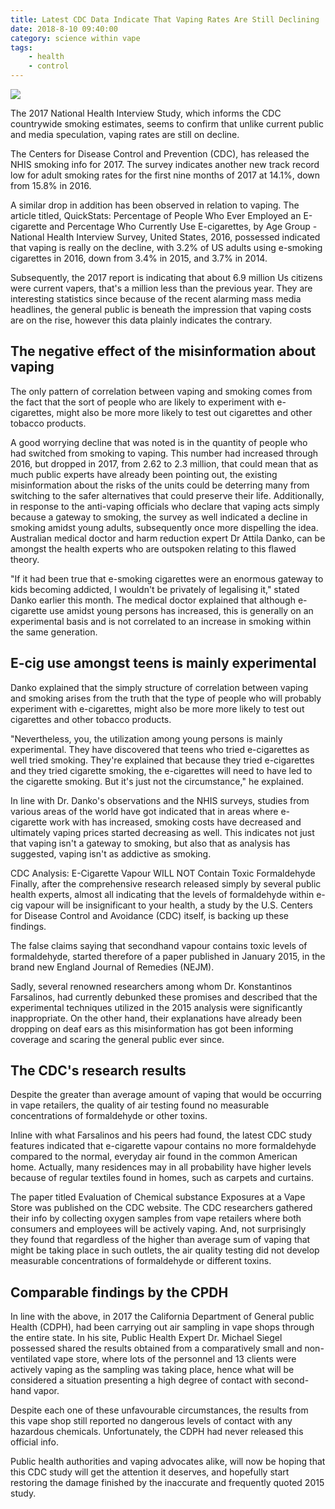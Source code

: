```yaml
---
title: Latest CDC Data Indicate That Vaping Rates Are Still Declining
date: 2018-8-10 09:40:00
category: science within vape 
tags:
	- health
	- control
---
```


![](/img/temp.jpg)

The 2017 National Health Interview Study, which informs the CDC countrywide smoking estimates, seems to confirm that unlike current public and media speculation, vaping rates are still on decline.

The Centers for Disease Control and Prevention (CDC), has released the NHIS smoking info for 2017. The survey indicates another new track record low for adult smoking rates for the first nine months of 2017 at 14.1%, down from 15.8% in 2016.

<!-- more -->

A similar drop in addition has been observed in relation to vaping. The article titled, QuickStats: Percentage of People Who Ever Employed an E-cigarette and Percentage Who Currently Use E-cigarettes, by Age Group - National Health Interview Survey, United States, 2016, possessed indicated that vaping is really on the decline, with 3.2% of US adults using e-smoking cigarettes in 2016, down from 3.4% in 2015, and 3.7% in 2014.

Subsequently, the 2017 report is indicating that about 6.9 million Us citizens were current vapers, that's a million less than the previous year. They are interesting statistics since because of the recent alarming mass media headlines, the general public is beneath the impression that vaping costs are on the rise, however this data plainly indicates the contrary.

## The negative effect of the misinformation about vaping

The only pattern of correlation between vaping and smoking comes from the fact that the sort of people who are likely to experiment with e-cigarettes, might also be more more likely to test out cigarettes and other tobacco products.

A good worrying decline that was noted is in the quantity of people who had switched from smoking to vaping. This number had increased through 2016, but dropped in 2017, from 2.62 to 2.3 million, that could mean that as much public experts have already been pointing out, the existing misinformation about the risks of the units could be deterring many from switching to the safer alternatives that could preserve their life.
Additionally, in response to the anti-vaping officials who declare that vaping acts simply because a gateway to smoking, the survey as well indicated a decline in smoking amidst young adults, subsequently once more dispelling the idea. Australian medical doctor and harm reduction expert Dr Attila Danko, can be amongst the health experts who are outspoken relating to this flawed theory.

"If it had been true that e-smoking cigarettes were an enormous gateway to kids becoming addicted, I wouldn't be privately of legalising it," stated Danko earlier this month. The medical doctor explained that although e-cigarette use amidst young persons has increased, this is generally on an experimental basis and is not correlated to an increase in smoking within the same generation.

## E-cig use amongst teens is mainly experimental

Danko explained that the simply structure of correlation between vaping and smoking arises from the truth that the type of people who will probably experiment with e-cigarettes, might also be more more likely to test out cigarettes and other tobacco products.

"Nevertheless, you, the utilization among young persons is mainly experimental. They have discovered that teens who tried e-cigarettes as well tried smoking. They're explained that because they tried e-cigarettes and they tried cigarette smoking, the e-cigarettes will need to have led to the cigarette smoking. But it's just not the circumstance," he explained.

In line with Dr. Danko's observations and the NHIS surveys, studies from various areas of the world have got indicated that in areas where e-cigarette work with has increased, smoking costs have decreased and ultimately vaping prices started decreasing as well. This indicates not just that vaping isn't a gateway to smoking, but also that as analysis has suggested, vaping isn't as addictive as smoking.

CDC Analysis: E-Cigarette Vapour WILL NOT Contain Toxic Formaldehyde
Finally, after the comprehensive research released simply by several public health experts, almost all indicating that the levels of formaldehyde within e-cig vapour will be insignificant to your health, a study by the U.S. Centers for Disease Control and Avoidance (CDC) itself, is backing up these findings.

The false claims saying that secondhand vapour contains toxic levels of formaldehyde, started therefore of a paper published in January 2015, in the brand new England Journal of Remedies (NEJM).

Sadly, several renowned researchers among whom Dr. Konstantinos Farsalinos, had currently debunked these promises and described that the experimental techniques utilized in the 2015 analysis were significantly inappropriate. On the other hand, their explanations have already been dropping on deaf ears as this misinformation has got been informing coverage and scaring the general public ever since.

## The CDC's research results

Despite the greater than average amount of vaping that would be occurring in vape retailers, the quality of air testing found no measurable concentrations of formaldehyde or other toxins.

Inline with what Farsalinos and his peers had found, the latest CDC study features indicated that e-cigarette vapour contains no more formaldehyde compared to the normal, everyday air found in the common American home. Actually, many residences may in all probability have higher levels because of regular textiles found in homes, such as carpets and curtains.
 
The paper titled Evaluation of Chemical substance Exposures at a Vape Store was published on the CDC website. The CDC researchers gathered their info by collecting oxygen samples from vape retailers where both consumers and employees will be actively vaping. And, not surprisingly they found that regardless of the higher than average sum of vaping that might be taking place in such outlets, the air quality testing did not develop measurable concentrations of formaldehyde or different toxins.

## Comparable findings by the CPDH

In line with the above, in 2017 the California Department of General public Health (CDPH), had been carrying out air sampling in vape shops through the entire state. In his site, Public Health Expert Dr. Michael Siegel possessed shared the results obtained from a comparatively small and non-ventilated vape store, where lots of the personnel and 13 clients were actively vaping as the sampling was taking place, hence what will be considered a situation presenting a high degree of contact with second-hand vapor.

Despite each one of these unfavourable circumstances, the results from this vape shop still reported no dangerous levels of contact with any hazardous chemicals. Unfortunately, the CDPH had never released this official info.

Public health authorities and vaping advocates alike, will now be hoping that this CDC study will get the attention it deserves, and hopefully start restoring the damage finished by the inaccurate and frequently quoted 2015 study.
